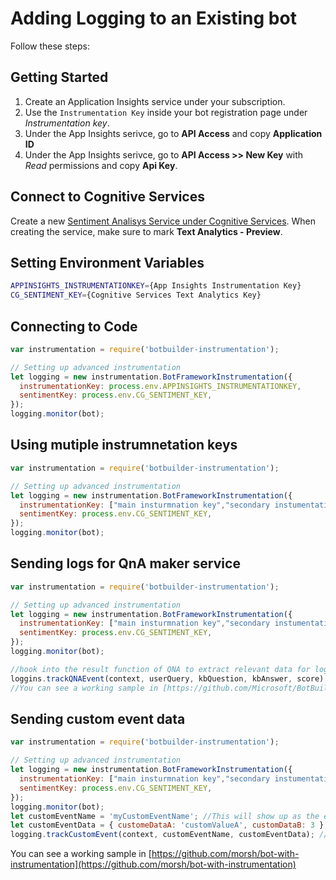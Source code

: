 # Adding Logging to an Existing bot
Follow these steps:

## Getting Started

1. Create an Application Insights service under your subscription.
2. Use the `Instrumentation Key` inside your bot registration page under _Instrumentation key_.
3. Under the App Insights serivce, go to **API Access** and copy **Application ID**
4. Under the App Insights serivce, go to **API Access >> New Key** with _Read_ permissions and copy **Api Key**.

## Connect to Cognitive Services
Create a new [Sentiment Analisys Service under Cognitive Services](https://www.microsoft.com/cognitive-services/en-us/text-analytics-api).
When creating the service, make sure to mark **Text Analytics - Preview**.

## Setting Environment Variables

```sh
APPINSIGHTS_INSTRUMENTATIONKEY={App Insights Instrumentation Key}
CG_SENTIMENT_KEY={Cognitive Services Text Analytics Key}
```

## Connecting to Code

```js
var instrumentation = require('botbuilder-instrumentation');

// Setting up advanced instrumentation
let logging = new instrumentation.BotFrameworkInstrumentation({ 
  instrumentationKey: process.env.APPINSIGHTS_INSTRUMENTATIONKEY,
  sentimentKey: process.env.CG_SENTIMENT_KEY,
});
logging.monitor(bot);
```

## Using mutiple instrumnetation keys

```js
var instrumentation = require('botbuilder-instrumentation');

// Setting up advanced instrumentation
let logging = new instrumentation.BotFrameworkInstrumentation({ 
  instrumentationKey: ["main insturmnation key","secondary instumentation key"],
  sentimentKey: process.env.CG_SENTIMENT_KEY,
});
logging.monitor(bot);
```

## Sending logs for QnA maker service

```js
var instrumentation = require('botbuilder-instrumentation');

// Setting up advanced instrumentation
let logging = new instrumentation.BotFrameworkInstrumentation({ 
  instrumentationKey: ["main insturmnation key","secondary instumentation key"],
  sentimentKey: process.env.CG_SENTIMENT_KEY,
});
logging.monitor(bot);

//hook into the result function of QNA to extract relevant data for logging.
loggins.trackQNAEvent(context, userQuery, kbQuestion, kbAnswer, score);
//You can see a working sample in [https://github.com/Microsoft/BotBuilder-CognitiveServices/tree/master/Node/samples/QnAMakerWithFunctionOverrides](https://github.com/Microsoft/BotBuilder-CognitiveServices/tree/master/Node/samples/QnAMakerWithFunctionOverrides)
```

## Sending custom event data

```js
var instrumentation = require('botbuilder-instrumentation');

// Setting up advanced instrumentation
let logging = new instrumentation.BotFrameworkInstrumentation({ 
  instrumentationKey: ["main insturmnation key","secondary instumentation key"],
  sentimentKey: process.env.CG_SENTIMENT_KEY,
});
logging.monitor(bot);
let customEventName = 'myCustomEventName'; //This will show up as the event name in Application Insights.
let customEventData = { customeDataA: 'customValueA', customDataB: 3 };
logging.trackCustomEvent(context, customEventName, customEventData); //Custom key-value data. It will be avaiable under the customDimentions column in Application Insights.
```

You can see a working sample in [https://github.com/morsh/bot-with-instrumentation](https://github.com/morsh/bot-with-instrumentation)